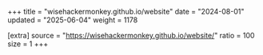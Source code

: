 +++
title = "wisehackermonkey.github.io/website"
date = "2024-08-01"
updated = "2025-06-04"
weight = 1178

[extra]
source = "https://wisehackermonkey.github.io/website/"
ratio = 100
size = 1
+++
